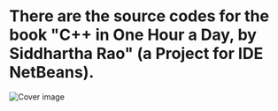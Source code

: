 # There are the source codes for the book "C++ in One Hour a Day, by Siddhartha Rao" (a Project for IDE NetBeans).

![Cover image](https://www.pearsonhighered.com/assets/bigcovers/0/7/8/9/0789757745.jpg)


